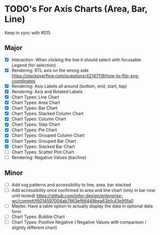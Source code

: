 # TODO's For Axis Charts (Area, Bar, Line)

Keep in sync with #515

## Major

- [x] Interaction: When clicking the line it should select with focusable Legend (for selection)
- [x] Rendering: RTL axis on the wrong side https://stackoverflow.com/questions/42147119/how-to-flip-svg-coordinates
- [x] Rendering: Axis Labels all around (bottom, end, start, top)
- [x] Rendering: Axis and Rotated Labels
- [x] Chart Types: Line Chart
- [x] Chart Types: Area Chart
- [x] Chart Types: Bar Chart
- [x] Chart Types: Stacked Column Chart
- [x] Chart Types: Column Chart
- [x] Chart Types: Step Chart
- [x] Chart Types: Pie Chart
- [x] Chart Types: Grouped Column Chart
- [x] Chart Types: Grouped Bar Chart
- [x] Chart Types: Stacked Bar Chart
- [ ] Chart Types: Scatter Plot Chart
- [ ] Rendering: Negative Values (bar/line)

## Minor

- [ ] Add svg patterns and accessibility to line, area, bar stacked
- [ ] Add accessibility once confirmed to area and line chart (only in bar now until tested) https://github.com/infor-design/enterprise-wc/commit/f6014597004ab7963ef66449bea63bfc43e95fa0
- [ ] Maybe: Have a table option to actually display the data in optional data form
- [ ] Chart Types: Bubble Chart
- [ ] Chart Types: Positive Negative ( Negative Values with comparison / slightly different chart)
